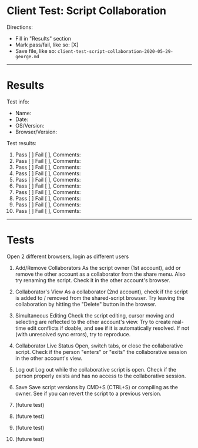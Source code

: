 # Client Test: Script Collaboration

Directions:
- Fill in "Results" section
- Mark pass/fail, like so: [X]
- Save file, like so: `client-test-script-collaboration-2020-05-29-george.md`

------------------------------------------------------------------------------
# Results

Test info:
- Name: 
- Date: 
- OS/Version: 
- Browser/Version: 

Test results:
1. Pass [ ] Fail [ ], Comments: 
2. Pass [ ] Fail [ ], Comments: 
3. Pass [ ] Fail [ ], Comments: 
4. Pass [ ] Fail [ ], Comments: 
5. Pass [ ] Fail [ ], Comments: 
6. Pass [ ] Fail [ ], Comments: 
7. Pass [ ] Fail [ ], Comments: 
8. Pass [ ] Fail [ ], Comments: 
9. Pass [ ] Fail [ ], Comments: 
10. Pass [ ] Fail [ ], Comments: 

------------------------------------------------------------------------------
# Tests

Open 2 different browsers, login as different users

1. Add/Remove Collaborators
As the script owner (1st account), add or remove the other account as a 
collaborator from the share menu. Also try renaming the script. Check it in the 
other account's browser.

2. Collaborator's View
As a collaborator (2nd account), check if the script is added to / removed 
from the shared-script browser. Try leaving the collaboration by hitting the 
"Delete" button in the browser.

3. Simultaneous Editing
Check the script editing, cursor moving and selecting are reflected to the 
other account's view. Try to create real-time edit conflicts if doable, and 
see if it is automatically resolved. If not (with unresolved sync errors), 
try to reproduce.

4. Collaborator Live Status
Open, switch tabs, or close the collaborative script. Check if the person 
"enters" or "exits" the collaborative session in the other account's view.

5. Log out
Log out while the collaborative script is open. Check if the person properly 
exists and has no access to the collaborative session.

6. Save
Save script versions by CMD+S (CTRL+S) or compiling as the owner. See if you 
can revert the script to a previous version.

7. (future test)


8. (future test)


9. (future test)


10. (future test)

